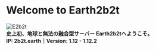 # Welcome to Earth2b2t
![E2b2t](https://user-images.githubusercontent.com/80201746/158541854-407adc6b-6591-414d-8c9a-7dbff0319cfc.png)  
**史上初、地球と無法の融合型サーバー Earth2b2tへようこそ。**  
**IP: 2b2t.earth｜Version: 1.12 - 1.12.2**
